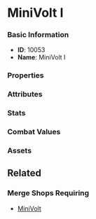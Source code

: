 # MiniVolt I

<no description available>

### Basic Information

- **ID**: 10053
- **Name**: MiniVolt I

### Properties


### Attributes


### Stats


### Combat Values


### Assets


## Related

### Merge Shops Requiring

- [MiniVolt](../merge-shops/142-minivolt.md)

